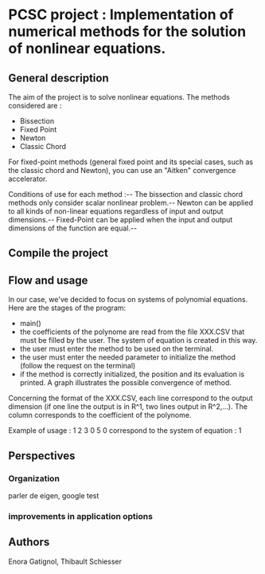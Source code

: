 # PCSC project : Implementation of numerical methods for the solution of nonlinear equations.

## General description
The aim of the project is to solve nonlinear equations. The methods considered are :
- Bissection
- Fixed Point
- Newton
- Classic Chord
  
For fixed-point methods (general fixed point and its special cases, such as the classic chord and Newton), you can use an "Aitken" convergence accelerator. 

Conditions of use for each method :--
The bissection and classic chord methods only consider scalar nonlinear problem.--
Newton can be applied to all kinds of non-linear equations regardless of input and output dimensions.--
Fixed-Point can be applied when the input and output dimensions of the function are equal.--

## Compile the project

## Flow and usage

In our case, we've decided to focus on systems of polynomial equations.
Here are the stages of the program:

- main()
- the coefficients of the polynome are read from the file XXX.CSV that must be filled by the user. The system of equation is created in this way.
- the user must enter the method to be used on the terminal.
- the user must enter the needed parameter to initialize the method (follow the request on the terminal)
- if the method is correctly initialized, the position and its evaluation is printed. A graph illustrates the possible convergence of method.

Concerning the format of the XXX.CSV, each line correspond to the output dimension (if one line the output is in R^1, two lines output in R^2,...). The column corresponds to the coefficient of the polynome.

Example of usage :
1 2 3
0 5 0
correspond to the system of equation : 1

## Perspectives
### Organization
parler de eigen, google test 
### improvements in application options


## Authors
Enora Gatignol, Thibault Schiesser

